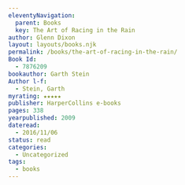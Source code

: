 ```yaml
---
eleventyNavigation:
  parent: Books
  key: The Art of Racing in the Rain
author: Glenn Dixon
layout: layouts/books.njk
permalink: /books/the-art-of-racing-in-the-rain/
Book Id:
  - 7876209
bookauthor: Garth Stein
Author l-f:
  - Stein, Garth
myrating: ★★★★★
publisher: HarperCollins e-books
pages: 338
yearpublished: 2009
dateread:
  - 2016/11/06
status: read
categories:
  - Uncategorized
tags:
  - books
---
```

